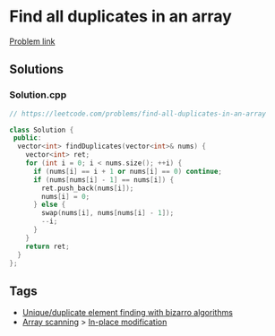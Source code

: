 # Find all duplicates in an array

[Problem link](https://leetcode.com/problems/find-all-duplicates-in-an-array)

## Solutions


### Solution.cpp
```cpp
// https://leetcode.com/problems/find-all-duplicates-in-an-array

class Solution {
 public:
  vector<int> findDuplicates(vector<int>& nums) {
    vector<int> ret;
    for (int i = 0; i < nums.size(); ++i) {
      if (nums[i] == i + 1 or nums[i] == 0) continue;
      if (nums[nums[i] - 1] == nums[i]) {
        ret.push_back(nums[i]);
        nums[i] = 0;
      } else {
        swap(nums[i], nums[nums[i] - 1]);
        --i;
      }
    }
    return ret;
  }
};
```
## Tags

* [Unique/duplicate element finding with bizarro algorithms](/README.md#Unique_duplicate_element_finding_with_bizarro_algorithms)
* [Array scanning](/README.md#Array_scanning) > [In-place modification](/README.md#Array_scanning-In_place_modification)
